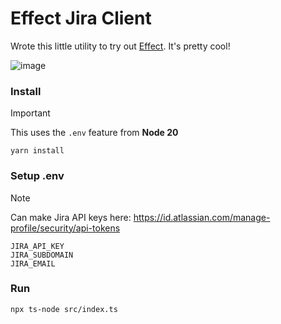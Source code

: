 # Effect Jira Client

Wrote this little utility to try out [Effect](https://effect.website/). It's pretty cool!

![image](https://github.com/leggomuhgreggo/effect-jira-client/assets/2213636/fe5d72b9-ca50-48f9-a189-8a95a81a8720)



### Install

> [!IMPORTANT]
> This uses the `.env` feature from **Node 20**

```
yarn install
```

### Setup .env

> [!NOTE]
> Can make Jira API keys here:
> https://id.atlassian.com/manage-profile/security/api-tokens

```
JIRA_API_KEY
JIRA_SUBDOMAIN
JIRA_EMAIL
```

### Run 

```
npx ts-node src/index.ts
```

